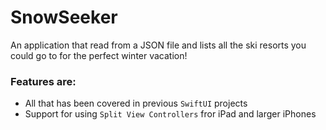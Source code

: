 # SnowSeeker

An application that read from a JSON file and lists all the ski resorts you could go to for the perfect winter vacation!

### Features are:
* All that has been covered in previous `SwiftUI` projects
* Support for using `Split View Controllers` fror iPad and larger iPhones
